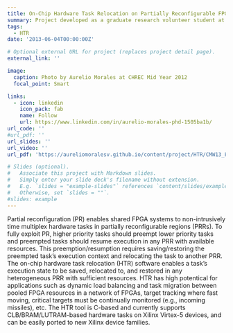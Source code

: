 ```yaml
---
title: On-Chip Hardware Task Relocation on Partially Reconfigurable FPGAs
summary: Project developed as a graduate research volunteer student at National Science Foundation (NSF) Center for High-Performance Reconfigurable Computing (CHREC), as part of the doctoral program at the University of Florida.
tags:
  - HTR
date: '2013-06-04T00:00:00Z'

# Optional external URL for project (replaces project detail page).
external_link: ''

image:
  caption: Photo by Aurelio Morales at CHREC Mid Year 2012
  focal_point: Smart

links:
  - icon: linkedin
    icon_pack: fab
    name: Follow
    url: https://www.linkedin.com/in/aurelio-morales-phd-1505ba1b/
url_code: ''
#url_pdf: ''
url_slides: ''
url_video: ''
url_pdf: 'https://aureliomoralesv.github.io/content/project/HTR/CMW13_F4-CSR+HTR_poster.pdf'

# Slides (optional).
#   Associate this project with Markdown slides.
#   Simply enter your slide deck's filename without extension.
#   E.g. `slides = "example-slides"` references `content/slides/example-slides.md`.
#   Otherwise, set `slides = ""`.
#slides: example
---
```

Partial reconfiguration (PR) enables shared FPGA systems to non-intrusively time multiplex hardware tasks in partially reconfigurable regions (PRRs). To fully exploit PR, higher priority tasks should preempt lower priority tasks and preempted tasks should resume execution in any PRR with available resources. This preemption/resumption requires saving/restoring the preempted task’s execution context and relocating the task to another PRR. The on-chip hardware task relocation (HTR) software enables a task’s execution state to be saved, relocated to, and restored in any heterogeneous PRR with sufficient resources. HTR has high potentical for applications such as dynamic load balancing and task migration between pooled FPGA resources in a network of FPGAs, target tracking where fast moving, critical targets must be continually monitored (e.g., incoming missiles), etc. The HTR tool is C-based and currently supports CLB/BRAM/LUTRAM-based hardware tasks on Xilinx Virtex-5 devices, and can be easily ported to new Xilinx device families.

